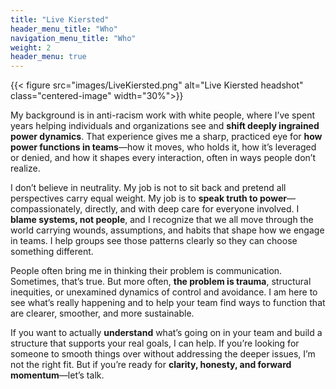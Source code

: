 ```yaml
---
title: "Live Kiersted"
header_menu_title: "Who"
navigation_menu_title: "Who"
weight: 2
header_menu: true
---
```

{{< figure src="images/LiveKiersted.png" alt="Live Kiersted headshot" class="centered-image" width="30%">}}

My background is in anti-racism work with white people, where I’ve spent years helping individuals and organizations see and **shift deeply ingrained power dynamics**. That experience gives me a sharp, practiced eye for **how power functions in teams**—how it moves, who holds it, how it’s leveraged or denied, and how it shapes every interaction, often in ways people don’t realize.

I don’t believe in neutrality. My job is not to sit back and pretend all perspectives carry equal weight. My job is to **speak truth to power**—compassionately, directly, and with deep care for everyone involved. I **blame systems, not people**, and I recognize that we all move through the world carrying wounds, assumptions, and habits that shape how we engage in teams. I help groups see those patterns clearly so they can choose something different.

People often bring me in thinking their problem is communication. Sometimes, that’s true. But more often, **the problem is trauma**, structural inequities, or unexamined dynamics of control and avoidance. I am here to see what’s really happening and to help your team find ways to function that are clearer, smoother, and more sustainable.

If you want to actually **understand** what’s going on in your team and build a structure that supports your real goals, I can help. If you’re looking for someone to smooth things over without addressing the deeper issues, I’m not the right fit. But if you’re ready for **clarity, honesty, and forward momentum**—let’s talk.